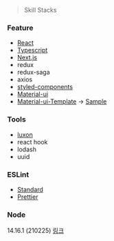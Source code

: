 > Skill Stacks

### Feature
- [React](https://ko.reactjs.org/)
- [Typescript](https://www.typescriptlang.org/)
- [Next.js](https://nextjs.org/)
- redux
- redux-saga
- axios
- [styled-components](https://styled-components.com/)
- [Material-ui](https://material-ui.com/)
- [Material-ui-Template](https://material-ui.com/store/?utm_source=docs&utm_medium=referral&utm_campaign=home-store) -> [Sample](https://material-app.bootlab.io/dashboard/analytics)

### Tools
- [luxon](https://moment.github.io/luxon/)
- react hook
- lodash
- uuid

### ESLint
- [Standard](https://standardjs.com/readme-kokr.html)
- [Prettier](https://prettier.io/)

### Node
14.16.1 (210225) [링크](https://nodejs.org/en/)
